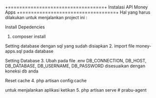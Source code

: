 +==================================+
Instalasi API Money Apps
+==================================+
Hal yang harus dilakukan untuk menjalankan project ini :

Install Depedencies

1. composer install

Setting database dengan sql yang sudah disiapkan 2. import file money-apps.sql pada database

Setting Database 
3. Ubah pada file .env DB_CONNECTION, DB_HOST, DB_DATABASE, DB_USERNAME, DB_PASSWORD disesuaikan dengan koneksi db anda

Reset cache 
4. php artisan config:cache

untuk menjalankan aplikasi ketikan 
5. php artisan serve
#   p r a b u - a g e n t  
 